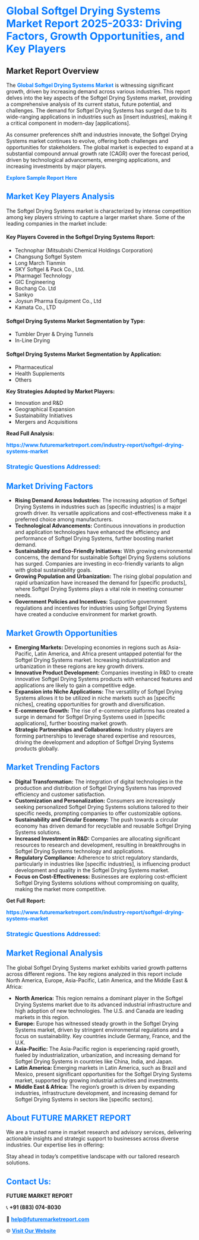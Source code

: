 <h1 style="color: #007BFF;">Global Softgel Drying Systems Market Report 2025-2033: Driving Factors, Growth Opportunities, and Key Players</h1>

<section id="overview">
<h2>Market Report Overview</h2>
<p>The <a href="https://www.futuremarketreport.com/industry-report/softgel-drying-systems-market" style="color: #007BFF; text-decoration: none;"><strong>Global Softgel Drying Systems Market</strong></a> is witnessing significant growth, driven by increasing demand across various industries. This report delves into the key aspects of the Softgel Drying Systems market, providing a comprehensive analysis of its current status, future potential, and challenges. The demand for Softgel Drying Systems has surged due to its wide-ranging applications in industries such as [insert industries], making it a critical component in modern-day [applications].</p>
<p>As consumer preferences shift and industries innovate, the Softgel Drying Systems market continues to evolve, offering both challenges and opportunities for stakeholders. The global market is expected to expand at a substantial compound annual growth rate (CAGR) over the forecast period, driven by technological advancements, emerging applications, and increasing investments by major players.</p>
</section>

<section id="overview">
<p><a href="https://www.futuremarketreport.com/request-sample/reportId=53469" style="color: #007BFF; text-decoration: none;"><strong>Explore Sample Report Here</strong></a></p>
</section>

<section id="key-players">
<h2 style="color: #007BFF;">Market Key Players Analysis</h2>
<p>The Softgel Drying Systems market is characterized by intense competition among key players striving to capture a larger market share. Some of the leading companies in the market include:</p>
<h4>Key Players Covered in the Softgel Drying Systems Report:</h4>
<ul><li>Technophar (Mitsubishi Chemical Holdings Corporation)</li><li>Changsung Softgel System</li><li>Long March Tianmin</li><li>SKY Softgel &amp; Pack Co., Ltd.</li><li>Pharmagel Technology</li><li>GIC Engineering</li><li>Bochang Co. Ltd</li><li>Sankyo</li><li>Joysun Pharma Equipment Co., Ltd</li><li>Kamata Co., LTD</li></ul>
<h4>Softgel Drying Systems Market Segmentation by Type:</h4>
<ul><li>Tumbler Dryer &amp; Drying Tunnels</li><li>In-Line Drying</li></ul>

<h4>Softgel Drying Systems Market Segmentation by Application:</h4>
<ul><li>Pharmaceutical</li><li>Health Supplements</li><li>Others</li></ul>
<p><strong>Key Strategies Adopted by Market Players:</strong></p>
<ul>
<li>Innovation and R&D</li>
<li>Geographical Expansion</li>
<li>Sustainability Initiatives</li>
<li>Mergers and Acquisitions</li>
</ul>
</section>

<section>
<p><strong>Read Full Analysis: </strong></p><a href="https://www.futuremarketreport.com/industry-report/softgel-drying-systems-market" style="color: #007BFF; text-decoration: none;"><strong>https://www.futuremarketreport.com/industry-report/softgel-drying-systems-market</strong></a>
<h3 style="color: #007BFF;">Strategic Questions Addressed:</h3>
</section>

<section id="driving-factors">
<h2 style="color: #007BFF;">Market Driving Factors</h2>
<ul>
<li><strong>Rising Demand Across Industries:</strong> The increasing adoption of Softgel Drying Systems in industries such as [specific industries] is a major growth driver. Its versatile applications and cost-effectiveness make it a preferred choice among manufacturers.</li>
<li><strong>Technological Advancements:</strong> Continuous innovations in production and application technologies have enhanced the efficiency and performance of Softgel Drying Systems, further boosting market demand.</li>
<li><strong>Sustainability and Eco-Friendly Initiatives:</strong> With growing environmental concerns, the demand for sustainable Softgel Drying Systems solutions has surged. Companies are investing in eco-friendly variants to align with global sustainability goals.</li>
<li><strong>Growing Population and Urbanization:</strong> The rising global population and rapid urbanization have increased the demand for [specific products], where Softgel Drying Systems plays a vital role in meeting consumer needs.</li>
<li><strong>Government Policies and Incentives:</strong> Supportive government regulations and incentives for industries using Softgel Drying Systems have created a conducive environment for market growth.</li>
</ul>
</section>

<section id="growth-opportunities">
<h2 style="color: #007BFF;">Market Growth Opportunities</h2>
<ul>
<li><strong>Emerging Markets:</strong> Developing economies in regions such as Asia-Pacific, Latin America, and Africa present untapped potential for the Softgel Drying Systems market. Increasing industrialization and urbanization in these regions are key growth drivers.</li>
<li><strong>Innovative Product Development:</strong> Companies investing in R&D to create innovative Softgel Drying Systems products with enhanced features and applications are likely to gain a competitive edge.</li>
<li><strong>Expansion into Niche Applications:</strong> The versatility of Softgel Drying Systems allows it to be utilized in niche markets such as [specific niches], creating opportunities for growth and diversification.</li>
<li><strong>E-commerce Growth:</strong> The rise of e-commerce platforms has created a surge in demand for Softgel Drying Systems used in [specific applications], further boosting market growth.</li>
<li><strong>Strategic Partnerships and Collaborations:</strong> Industry players are forming partnerships to leverage shared expertise and resources, driving the development and adoption of Softgel Drying Systems products globally.</li>
</ul>
</section>

<section id="trending-factors">
<h2 style="color: #007BFF;">Market Trending Factors</h2>
<ul>
<li><strong>Digital Transformation:</strong> The integration of digital technologies in the production and distribution of Softgel Drying Systems has improved efficiency and customer satisfaction.</li>
<li><strong>Customization and Personalization:</strong> Consumers are increasingly seeking personalized Softgel Drying Systems solutions tailored to their specific needs, prompting companies to offer customizable options.</li>
<li><strong>Sustainability and Circular Economy:</strong> The push towards a circular economy has driven demand for recyclable and reusable Softgel Drying Systems solutions.</li>
<li><strong>Increased Investment in R&D:</strong> Companies are allocating significant resources to research and development, resulting in breakthroughs in Softgel Drying Systems technology and applications.</li>
<li><strong>Regulatory Compliance:</strong> Adherence to strict regulatory standards, particularly in industries like [specific industries], is influencing product development and quality in the Softgel Drying Systems market.</li>
<li><strong>Focus on Cost-Effectiveness:</strong> Businesses are exploring cost-efficient Softgel Drying Systems solutions without compromising on quality, making the market more competitive.</li>
</ul>
</section>

<section>
<p><strong>Get Full Report: </strong></p><a href="https://www.futuremarketreport.com/industry-report/softgel-drying-systems-market" style="color: #007BFF; text-decoration: none;"><strong>https://www.futuremarketreport.com/industry-report/softgel-drying-systems-market</strong></a>
<h3 style="color: #007BFF;">Strategic Questions Addressed:</h3>
</section>


<section id="regional-analysis">
<h2 style="color: #007BFF;">Market Regional Analysis</h2>
<p>The global Softgel Drying Systems market exhibits varied growth patterns across different regions. The key regions analyzed in this report include North America, Europe, Asia-Pacific, Latin America, and the Middle East & Africa:</p>
<ul>
<li><strong>North America:</strong> This region remains a dominant player in the Softgel Drying Systems market due to its advanced industrial infrastructure and high adoption of new technologies. The U.S. and Canada are leading markets in this region.</li>
<li><strong>Europe:</strong> Europe has witnessed steady growth in the Softgel Drying Systems market, driven by stringent environmental regulations and a focus on sustainability. Key countries include Germany, France, and the U.K.</li>
<li><strong>Asia-Pacific:</strong> The Asia-Pacific region is experiencing rapid growth, fueled by industrialization, urbanization, and increasing demand for Softgel Drying Systems in countries like China, India, and Japan.</li>
<li><strong>Latin America:</strong> Emerging markets in Latin America, such as Brazil and Mexico, present significant opportunities for the Softgel Drying Systems market, supported by growing industrial activities and investments.</li>
<li><strong>Middle East & Africa:</strong> The region’s growth is driven by expanding industries, infrastructure development, and increasing demand for Softgel Drying Systems in sectors like [specific sectors].</li>
</ul>
</section>

<footer>
<h2 style="color: #007BFF;">About FUTURE MARKET REPORT</h2>
<p>We are a trusted name in market research and advisory services, delivering actionable insights and strategic support to businesses across diverse industries. Our expertise lies in offering:</p>

<p>Stay ahead in today’s competitive landscape with our tailored research solutions.</p>

<h2 style="color: #007BFF;">Contact Us:</h2>
<p><strong>FUTURE MARKET REPORT</strong></p>
<p>📞 <strong>+91 (883) 074-8030</strong></p>
<p>📧 <strong><a href="mailto:help@futuremarketreport.com" style="color: #007BFF;">help@futuremarketreport.com</a></strong></p>
<p>🌐 <strong><a href="https://www.futuremarketreport.com/" style="color: #007BFF;">Visit Our Website</a></strong></p>
</footer>